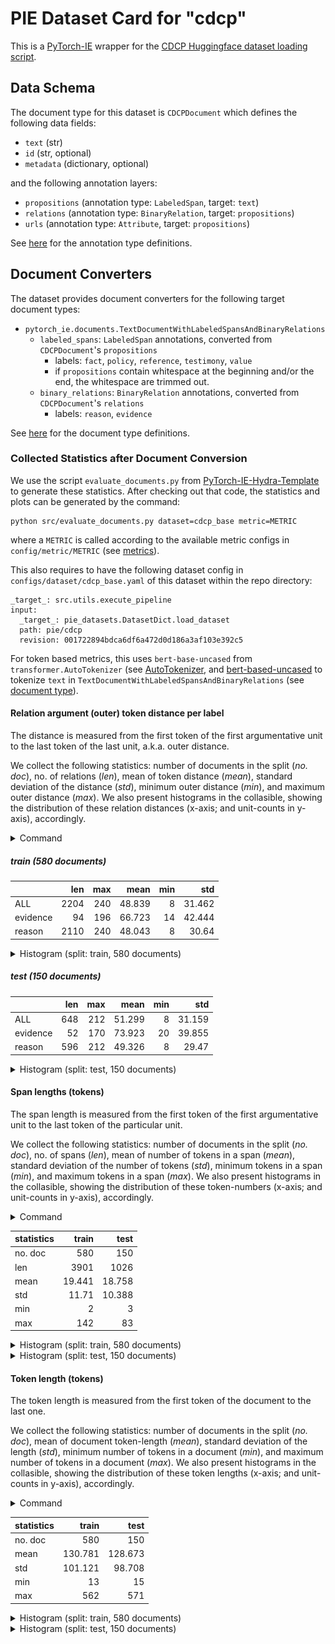 # PIE Dataset Card for "cdcp"

This is a [PyTorch-IE](https://github.com/ChristophAlt/pytorch-ie) wrapper for the
[CDCP Huggingface dataset loading script](https://huggingface.co/datasets/DFKI-SLT/cdcp).

## Data Schema

The document type for this dataset is `CDCPDocument` which defines the following data fields:

- `text` (str)
- `id` (str, optional)
- `metadata` (dictionary, optional)

and the following annotation layers:

- `propositions` (annotation type: `LabeledSpan`, target: `text`)
- `relations` (annotation type: `BinaryRelation`, target: `propositions`)
- `urls` (annotation type: `Attribute`, target: `propositions`)

See [here](https://github.com/ChristophAlt/pytorch-ie/blob/main/src/pytorch_ie/annotations.py) for the annotation type definitions.

## Document Converters

The dataset provides document converters for the following target document types:

- `pytorch_ie.documents.TextDocumentWithLabeledSpansAndBinaryRelations`
  - `labeled_spans`: `LabeledSpan` annotations, converted from `CDCPDocument`'s `propositions`
    - labels: `fact`, `policy`, `reference`, `testimony`, `value`
    - if `propositions` contain whitespace at the beginning and/or the end, the whitespace are trimmed out.
  - `binary_relations`: `BinaryRelation` annotations, converted from `CDCPDocument`'s `relations`
    - labels:  `reason`, `evidence`

See [here](https://github.com/ChristophAlt/pytorch-ie/blob/main/src/pytorch_ie/documents.py) for the document type
definitions.

### Collected Statistics after Document Conversion

We use the script `evaluate_documents.py` from [PyTorch-IE-Hydra-Template](https://github.com/ArneBinder/pytorch-ie-hydra-template-1) to generate these statistics.
After checking out that code, the statistics and plots can be generated by the command:

```commandline
python src/evaluate_documents.py dataset=cdcp_base metric=METRIC
```

where a `METRIC` is called according to the available metric configs in `config/metric/METRIC` (see [metrics](https://github.com/ArneBinder/pytorch-ie-hydra-template-1/tree/main/configs/metric)).

This also requires to have the following dataset config in `configs/dataset/cdcp_base.yaml` of this dataset within the repo directory:

```commandline
_target_: src.utils.execute_pipeline
input:
  _target_: pie_datasets.DatasetDict.load_dataset
  path: pie/cdcp
  revision: 001722894bdca6df6a472d0d186a3af103e392c5
```

For token based metrics, this uses `bert-base-uncased` from `transformer.AutoTokenizer` (see [AutoTokenizer](https://huggingface.co/docs/transformers/v4.37.1/en/model_doc/auto#transformers.AutoTokenizer), and [bert-based-uncased](https://huggingface.co/bert-base-uncased) to tokenize `text` in `TextDocumentWithLabeledSpansAndBinaryRelations` (see [document type](https://github.com/ChristophAlt/pytorch-ie/blob/main/src/pytorch_ie/documents.py)).

#### Relation argument (outer) token distance per label

The distance is measured from the first token of the first argumentative unit to the last token of the last unit, a.k.a. outer distance.

We collect the following statistics: number of documents in the split (*no. doc*), no. of relations (*len*), mean of token distance (*mean*), standard deviation of the distance (*std*), minimum outer distance (*min*), and maximum outer distance (*max*).
We also present histograms in the collasible, showing the distribution of these relation distances (x-axis; and unit-counts in y-axis), accordingly.

<details>
<summary>Command</summary>

```
python src/evaluate_documents.py dataset=cdcp_base metric=relation_argument_token_distances
```

</details>

##### train (580 documents)

|          |  len | max |   mean | min |    std |
| :------- | ---: | --: | -----: | --: | -----: |
| ALL      | 2204 | 240 | 48.839 |   8 | 31.462 |
| evidence |   94 | 196 | 66.723 |  14 | 42.444 |
| reason   | 2110 | 240 | 48.043 |   8 |  30.64 |

<details>
  <summary>Histogram (split: train, 580 documents)</summary>

![rtd-label_cdcp_train.png](img%2Frtd-label_cdcp_train.png)

</details>

##### test (150 documents)

|          | len | max |   mean | min |    std |
| :------- | --: | --: | -----: | --: | -----: |
| ALL      | 648 | 212 | 51.299 |   8 | 31.159 |
| evidence |  52 | 170 | 73.923 |  20 | 39.855 |
| reason   | 596 | 212 | 49.326 |   8 |  29.47 |

<details>
  <summary>Histogram (split: test, 150 documents)</summary>

![rtd-label_cdcp_test.png](img%2Frtd-label_cdcp_test.png)

</details>

#### Span lengths (tokens)

The span length is measured from the first token of the first argumentative unit to the last token of the particular unit.

We collect the following statistics: number of documents in the split (*no. doc*), no. of spans (*len*), mean of number of tokens in a span (*mean*), standard deviation of the number of tokens (*std*), minimum tokens in a span (*min*), and maximum tokens in a span (*max*).
We also present histograms in the collasible, showing the distribution of these token-numbers (x-axis; and unit-counts in y-axis), accordingly.

<details>
<summary>Command</summary>

```
python src/evaluate_documents.py dataset=cdcp_base metric=span_lengths_tokens
```

</details>

| statistics |  train |   test |
| :--------- | -----: | -----: |
| no. doc    |    580 |    150 |
| len        |   3901 |   1026 |
| mean       | 19.441 | 18.758 |
| std        |  11.71 | 10.388 |
| min        |      2 |      3 |
| max        |    142 |     83 |

<details>
  <summary>Histogram (split: train, 580 documents)</summary>

![slt_cdcp_train.png](img%2Fslt_cdcp_train.png)

</details>
  <details>
  <summary>Histogram (split: test, 150 documents)</summary>

![slt_cdcp_test.png](img%2Fslt_cdcp_test.png)

</details>

#### Token length (tokens)

The token length is measured from the first token of the document to the last one.

We collect the following statistics: number of documents in the split (*no. doc*), mean of document token-length (*mean*), standard deviation of the length (*std*), minimum number of tokens in a document (*min*), and maximum number of tokens in a document (*max*).
We also present histograms in the collasible, showing the distribution of these token lengths (x-axis; and unit-counts in y-axis), accordingly.

<details>
<summary>Command</summary>

```
python src/evaluate_documents.py dataset=cdcp_base metric=count_text_tokens
```

</details>

| statistics |   train |    test |
| :--------- | ------: | ------: |
| no. doc    |     580 |     150 |
| mean       | 130.781 | 128.673 |
| std        | 101.121 |  98.708 |
| min        |      13 |      15 |
| max        |     562 |     571 |

<details>
  <summary>Histogram (split: train, 580 documents)</summary>

![tl_cdcp_train.png](img%2Ftl_cdcp_train.png)

</details>
  <details>
  <summary>Histogram (split: test, 150 documents)</summary>

![tl_cdcp_test.png](img%2Ftl_cdcp_test.png)

</details>
